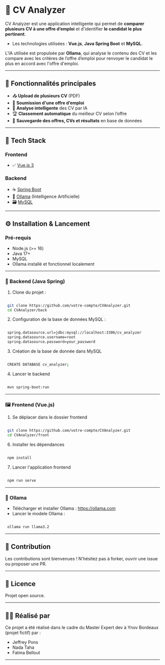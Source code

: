 # 📄 CV Analyzer

CV Analyzer est une application intelligente qui permet de **comparer plusieurs CV à une offre d’emploi** et d'identifier **le candidat le plus pertinent**.
 - Les technologies utilisées : **Vue.js**, **Java Spring Boot** et **MySQL**.

L’IA utilisée est propulsée par **Ollama**, qui analyse le contenu des CV et les compare avec les critères de l’offre d’emploi pour renvoyer le candidat le plus en accord avec l'offre d'emploi.

---

## 🚀 Fonctionnalités principales

- 📤 **Upload de plusieurs CV** (PDF)
- 📝 **Soumission d'une offre d’emploi**
- 🤖 **Analyse intelligente** des CV par IA
- 🏆 **Classement automatique** du meilleur CV selon l’offre
- 💾 **Sauvegarde des offres, CVs et résultats** en base de données

---

## 🧰 Tech Stack

### Frontend
- ✅ [Vue.js 3](https://vuejs.org/)

### Backend
- ☕️ [Spring Boot](https://spring.io/projects/spring-boot)
- 🧠 [Ollama](https://ollama.com/) (Intelligence Artificielle)
- 🗃️ [MySQL](https://www.mysql.com/)

---

## ⚙️ Installation & Lancement

### Pré-requis

- Node.js (>= 16)
- Java 17+
- MySQL
- Ollama installé et fonctionnel localement

---

### 🔧 Backend (Java Spring)

1. Clone du projet :

```bash

 git clone https://github.com/votre-compte/CVAnalyzer.git
 cd CVAnalyzer/back

```

2. Configuration de la base de données MySQL :

```bash

 spring.datasource.url=jdbc:mysql://localhost:3306/cv_analyzer
 spring.datasource.username=root
 spring.datasource.password=your_password

```

3. Création de la base de donnée dans MySQL
```bash

 CREATE DATABASE cv_analyzer;

```

4. Lancer le backend
```bash

 mvn spring-boot:run

```

---

### 🖼️ Frontend (Vue.js)

1. Se déplacer dans le dossier frontend
```bash

 git clone https://github.com/votre-compte/CVAnalyzer.git
 cd CVAnalyzer/front

```

6. Installer les dépendances
```bash

 npm install

```


7. Lancer l'application frontend
```bash

 npm run serve

```

---

### 🤖 Ollama 
- Télécharger et installer Ollama : https://ollama.com
- Lancer le modele Ollama : 
```bash

 ollama run llama3.2

```

---

## 🤝 Contribution
Les contributions sont bienvenues ! N'hésitez pas à forker, ouvrir une issue ou proposer une PR.

---

## 📜 Licence
Projet open source.

---

## 👨‍💻 Réalisé par

Ce projet a été réalisé dans le cadre du Master Expert dev à Ynov Bordeaux (projet fictif) par :

- Jeffrey Pons
- Nada Taha
- Fatma Bellout

---